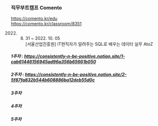 ### 직무부트캠프 Comento
https://comento.kr/edu  
https://comento.kr/classroom/8351  
  
2022. 08. 31 ~ 2022. 10. 05  
[서울산업진흥원] IT현직자가 알려주는 SQL로 배우는 데이터 실무 AtoZ  
  
  

##### 1주차 : https://consistently-n-be-positive.notion.site/1-cab61446156945ad96a356b65661b050
##### 2주차 : https://consistently-n-be-positive.notion.site/2-5f87fa832b544b608886ba12deb55d0c
##### 3주차
##### 4주차
##### 5주차
